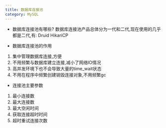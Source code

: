 ```yaml
---
title: 数据库连接池
category: MySQL
---
```

- 数据库连接池有哪些?
数据库连接池产品总体分为一代和二代,现在使用的几乎都是二代,有:
Druid
HikariCP  

- 数据库连接池的作用
1. 集中管理数据库连接,方便  
2. 不用频繁与数据库建立连接,减小了网络IO情况  
3. 高并发环境下也不会导致大量的time_wait状态  
4. 不用在程序中频繁创建销毁连接对象,不用频繁gc  

- 连接池主要参数
1. 最小连接数
2. 最大连接数
3. 最大空闲时间
4. 获取连接超时时间
5. 超时重试连接次数  
